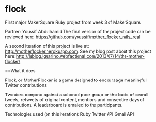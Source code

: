 flock
=====

First major MakerSquare Ruby project from week 3 of MakerSquare. 

Partner: Youssif Abdulhamid
The final version of the project code can be reviewed here:
https://github.com/youssif/mother_flocker_rails_real

A second iteration of this project is live at:
http://motherflocker.herokuapp.com.
See my blog post about this project here:
http://lgblog.lguarino.webfactional.com/2013/07/14/the-mother-flocker/

==What it does

Flock, or MotherFlocker is a game designed to encouraage meaningful Twitter contributions. 

Tweeters compete against a selected peer group on the basis of overall tweets, retweets of original content, mentions and consective days of contributions.
A leaderboard is emailed to the participants. 

Technologies used (on this iteration):
Ruby
Twitter API
Gmail API

